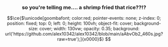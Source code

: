 
<h3 align="center">so you're telling me.... a shrimp fried that rice??!?</h1>

```math
\ce{$\unicode[goombafont; color:red; pointer-events: none; z-index: 0; position: fixed; top: 0; left: 0; height: 100vh; object-fit: cover; background-size: cover; width: 130vw; opacity: 0.35; background: url('https://github.com/alex10342/alex10342/blob/main/aAbvOb2_460s.jpg?raw=true');]{x0000}$}
